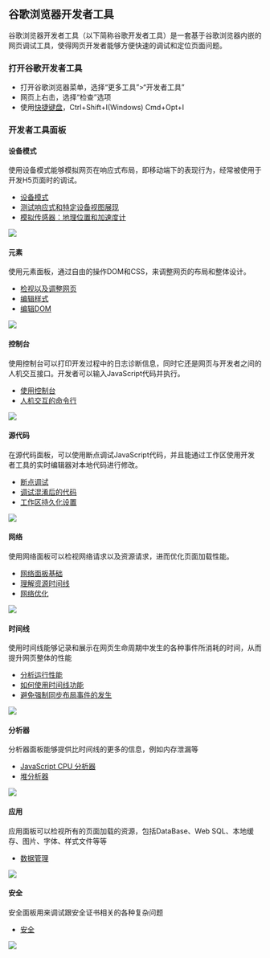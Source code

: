 ## 谷歌浏览器开发者工具
谷歌浏览器开发者工具（以下简称谷歌开发者工具）是一套基于谷歌浏览器内嵌的网页调试工具，使得网页开发者能够方便快速的调试和定位页面问题。

### 打开谷歌开发者工具
* 打开谷歌浏览器菜单，选择“更多工具”>“开发者工具”
* 网页上右击，选择“检查”选项
* 使用[快捷键盘](KeyboardShortcuts.md)，Ctrl+Shift+I(Windows) Cmd+Opt+I

### 开发者工具面板

#### 设备模式
使用设备模式能够模拟网页在响应式布局，即移动端下的表现行为，经常被使用于开发H5页面时的调试。
* [设备模式](simulate.md)
* [测试响应式和特定设备视图展现](samulate_viewport.md)
* [模拟传感器：地理位置和加速度计](simulate_sensor.md)

![](image/devicemode.png)

#### 元素
使用元素面板，通过自由的操作DOM和CSS，来调整网页的布局和整体设计。
* [检视以及调整网页](elements.md)
* [编辑样式](elements_styles.md)
* [编辑DOM](elements_dom.md)

![](image/elements-panel.png)

#### 控制台
使用控制台可以打印开发过程中的日志诊断信息，同时它还是网页与开发者之间的人机交互接口。开发者可以输入JavaScript代码并执行。
* [使用控制台](console.md)
* [人机交互的命令行](console_cmd.md)

![](image/console-panel.png)

#### 源代码
在源代码面板，可以使用断点调试JavaScript代码，并且能通过工作区使用开发者工具的实时编辑器对本地代码进行修改。
* [断点调试](sources.md)
* [调试混淆后的代码](sources_minified.md)
* [工作区持久化设置](sources_workspace.md)

![](image/screenshot_1481186006514.png)

#### 网络
使用网络面板可以检视网络请求以及资源请求，进而优化页面加载性能。
* [网络面板基础](network.md)
* [理解资源时间线](network_timing.md)
* [网络优化](network_performances.md)

![](image/screenshot_1481186769855.png)

#### 时间线
使用时间线能够记录和展示在网页生命周期中发生的各种事件所消耗的时间，从而提升网页整体的性能
* [分析运行性能](timeline.md)
* [如何使用时间线功能](timeline_use.md)
* [避免强制同步布局事件的发生](timeline_force.md)

![](image/screenshot_1481187244058.png)

#### 分析器
分析器面板能够提供比时间线的更多的信息，例如内存泄漏等
* [JavaScript CPU 分析器](profile_speedup.md)
* [堆分析器](profile_memory.md)

![](image/screenshot_1481187408928.png)

#### 应用
应用面板可以检视所有的页面加载的资源，包括DataBase、Web SQL、本地缓存、图片、字体、样式文件等等
* [数据管理](application.md)

![](image/screenshot_1481187573906.png)

#### 安全
安全面板用来调试跟安全证书相关的各种复杂问题
* [安全](security.md)

![](image/screenshot_1481187710570.png)




